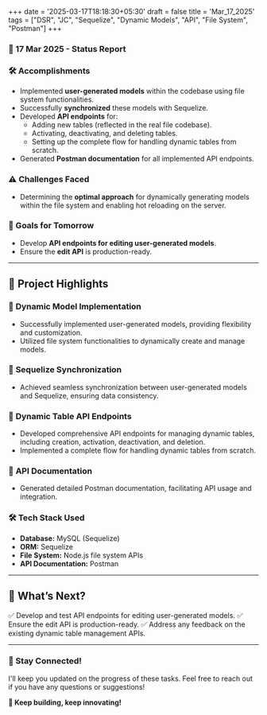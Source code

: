 +++
date = '2025-03-17T18:18:30+05:30'
draft = false
title = 'Mar_17_2025'
tags = ["DSR", "JC", "Sequelize", "Dynamic Models", "API", "File System", "Postman"]
+++

### **📆 17 Mar 2025 - Status Report**

### **🛠 Accomplishments**

<!--more-->
- Implemented **user-generated models** within the codebase using file system functionalities.
- Successfully **synchronized** these models with Sequelize.
- Developed **API endpoints** for:
    - Adding new tables (reflected in the real file codebase).
    - Activating, deactivating, and deleting tables.
    - Setting up the complete flow for handling dynamic tables from scratch.
- Generated **Postman documentation** for all implemented API endpoints.

### **⚠️ Challenges Faced**

- Determining the **optimal approach** for dynamically generating models within the file system and enabling hot reloading on the server.

### **🎯 Goals for Tomorrow**

- Develop **API endpoints for editing user-generated models**.
- Ensure the **edit API** is production-ready.

---

## 📖 **Project Highlights**

### 🧩 **Dynamic Model Implementation**

- Successfully implemented user-generated models, providing flexibility and customization.
- Utilized file system functionalities to dynamically create and manage models.

### 🔄 **Sequelize Synchronization**

- Achieved seamless synchronization between user-generated models and Sequelize, ensuring data consistency.

### 📡 **Dynamic Table API Endpoints**

- Developed comprehensive API endpoints for managing dynamic tables, including creation, activation, deactivation, and deletion.
- Implemented a complete flow for handling dynamic tables from scratch.

### 📝 **API Documentation**

- Generated detailed Postman documentation, facilitating API usage and integration.

### 🛠️ **Tech Stack Used**

- **Database:** MySQL (Sequelize)
- **ORM:** Sequelize
- **File System:** Node.js file system APIs
- **API Documentation:** Postman

---

## 🚀 **What’s Next?**

✅ Develop and test API endpoints for editing user-generated models.
✅ Ensure the edit API is production-ready.
✅ Address any feedback on the existing dynamic table management APIs.

---

### **💬 Stay Connected!**

I'll keep you updated on the progress of these tasks. Feel free to reach out if you have any questions or suggestions!

**🚀 Keep building, keep innovating!**
